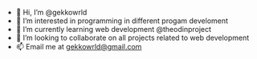 - 👋 Hi, I’m @gekkowrld
- 👀 I’m interested in programming in different progam develoment
- 🌱 I’m currently learning web development @theodinproject
- 💞️ I’m looking to collaborate on all projects related to web development
- 📫 Email me at gekkowrld@gmail.com

<!---
gekkowrld/gekkowrld is a ✨ special ✨ repository because its `README.md` (this file) appears on your GitHub profile.
You can click the Preview link to take a look at your changes.
--->
